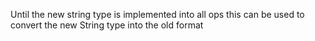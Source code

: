Until the new string type is implemented into all ops this can be used to convert the new String type into the old format